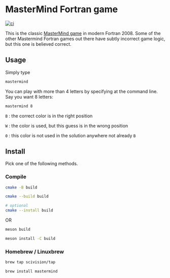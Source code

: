 # MasterMind Fortran game

[![ci](https://github.com/fortran-gaming/mastermind/actions/workflows/ci_cmake.yml/badge.svg)](https://github.com/fortran-gaming/mastermind/actions/workflows/ci_cmake.yml)

This is the classic
[MasterMind game](https://en.wikipedia.org/wiki/Mastermind_%28board_game%29)
in modern Fortran 2008.
Some of the other Mastermind Fortran games out there have subtly incorrect game logic, but this one is believed correct.

## Usage

Simply type

```sh
mastermind
```

You can play with more than 4 letters by specifying at the command line.
Say you want 8 letters:

```sh
mastermind 8
```

`B`
: the correct color is in the right position

`W`
: the color is used, but this guess is in the wrong position

`0`
: this color is not used in the solution anywhere not already `B`

## Install

Pick one of the following methods.

### Compile

```sh
cmake -B build

cmake --build build

# optional
cmake --install build
```

OR

```sh
meson build

meson install -C build
```

### Homebrew / Linuxbrew

```sh
brew tap scivision/tap

brew install mastermind
 ```
